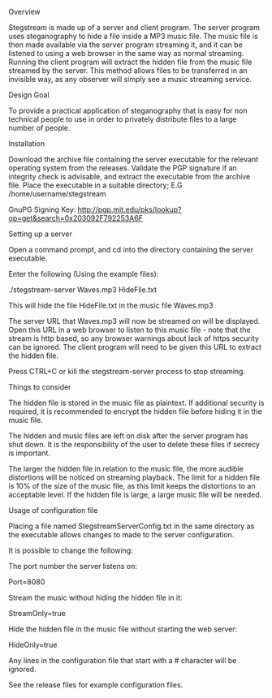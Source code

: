 Overview

Stegstream is made up of a server and client program. The server program uses steganography to hide a file inside a MP3 music file. The music file is then made available via the server program streaming it, and it can be listened to using a web browser in the same way as normal streaming. Running the client program will extract the hidden file from the music file streamed by the server. This method allows files to be transferred in an invisible way, as any observer will simply see a music streaming service.

Design Goal

To provide a practical application of steganography that is easy for non technical people to use in order to privately distribute files to a large number of people.

Installation

Download the archive file containing the server executable for the relevant operating system from the releases. Validate the PGP signature if an integrity check is advisable, and extract the executable from the archive file. Place the executable in a suitable directory; E.G /home/username/stegstream

GnuPG Signing Key: http://pgp.mit.edu/pks/lookup?op=get&search=0x203092F792253A6F

Setting up a server

Open a command prompt, and cd into the directory containing the server executable.

Enter the following (Using the example files):

./stegstream-server Waves.mp3 HideFile.txt

This will hide the file HideFile.txt in the music file Waves.mp3

The server URL that Waves.mp3 will now be streamed on will be displayed. Open this URL in a web browser to listen to this music file - note that the stream is http based, so any browser warnings about lack of https security can be ignored. The client program will need to be given this URL to extract the hidden file.

Press CTRL+C or kill the stegstream-server process to stop streaming.

Things to consider

The hidden file is stored in the music file as plaintext. If additional security is required, it is recommended to encrypt the hidden file before hiding it in the music file.

The hidden and music files are left on disk after the server program has shut down. It is the responsibility of the user to delete these files if secrecy is important.

The larger the hidden file in relation to the music file, the more audible distortions will be noticed on streaming playback. The limit for a hidden file is 10% of the size of the music file, as this limit keeps the distortions to an acceptable level. If the hidden file is large, a large music file will be needed.

Usage of configuration file

Placing a file named StegstreamServerConfig.txt in the same directory as the executable allows changes to made to the server configuration.

It is possible to change the following:

The port number the server listens on:

Port=8080

Stream the music without hiding the hidden file in it:

StreamOnly=true

Hide the hidden file in the music file without starting the web server:

HideOnly=true


Any lines in the configuration file that start with a # character will be ignored.

See the release files for example configuration files.
